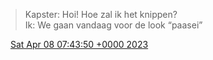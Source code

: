 > Kapster: Hoi\! Hoe zal ik het knippen?  
> Ik: We gaan vandaag voor de look “paasei”

<img src="../../media/tweet.ico" width="12" /> [Sat Apr 08 07:43:50 +0000 2023](https://twitter.com/DromerDenker/status/1644606967229431808)